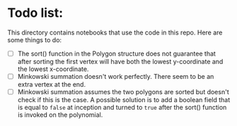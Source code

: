 # Todo list:

This directory contains notebooks that use the code in this repo. Here are some things to do:

- [ ] The sort() function in the Polygon structure does not guarantee that after sorting the first vertex will have both the lowest y-coordinate and the lowest x-coordinate.
- [ ] Minkowski summation doesn't work perfectly. There seem to be an extra vertex at the end.
- [ ] Minkowski summation assumes the two polygons are sorted but doesn't check if this is the case. A possible solution is to add a boolean field that is equal to ```false``` at inception and turned to ```true``` after the sort() function is invoked on the polynomial. 
